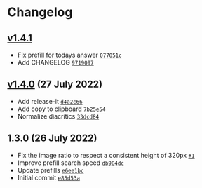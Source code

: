 # Changelog

## [v1.4.1](https://github.com/skilar/framed/compare/v1.4.0...v1.4.1)

- Fix prefill for todays answer [`077051c`](https://github.com/skilar/framed/commit/077051c0f88c0d89d5b5c8bb27a7be25e603deee)
- Add CHANGELOG [`9719097`](https://github.com/skilar/framed/commit/9719097e22b381d52fcd5d0a6abcc59efede75de)
## [v1.4.0](https://github.com/skilar/framed/compare/1.3.0...v1.4.0) (27 July 2022)

- Add release-it [`d4a2c66`](https://github.com/skilar/framed/commit/d4a2c66d8371f739251b0a6f2a0eaaacf50d62a3)
- Add copy to clipboard [`7b25e54`](https://github.com/skilar/framed/commit/7b25e543f1cfdda6b251fc90af6f6808d394f1b6)
- Normalize diacritics [`33dcd84`](https://github.com/skilar/framed/commit/33dcd845991b5bb21ed61e1d8eb95fbf3c94cd76)
## 1.3.0 (26 July 2022)

- Fix the image ratio to respect a consistent height of 320px [`#1`](https://github.com/skilar/framed/pull/1)
- Improve prefill search speed [`db984dc`](https://github.com/skilar/framed/commit/db984dccb9354dd1eecc0140ee1b642e8fb8f430)
- Update prefills [`e6ee1bc`](https://github.com/skilar/framed/commit/e6ee1bc0f697f2b7337ae3315690aea670acfa78)
- Initial commit [`e85d53a`](https://github.com/skilar/framed/commit/e85d53a58c1eb5466944838b6c07a50e5429ae5c)
